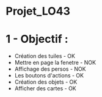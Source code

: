 # Projet_LO43

# 1 - Objectif :

- Création des tuiles - OK
- Mettre en page la fenetre - NOK
- Affichage des persos - NOK
- Les boutons d'actions - OK
- Création des objets - OK
- Afficher des cartes - OK